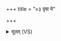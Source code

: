 +++
title = "०३ वृषा मे"

+++
<details><summary>मूलम् (VS)</summary>

वृषा॑ मे॒ रवो॒ नभ॑सा॒ न त॑न्य॒तुरु॒ग्रेण॑ ते॒ वच॑सा बाध॒ आदु॑ ते। अ॒हं तम॑स्य॒ नृभि॑रग्रभं॒ रसं॒ तम॑स इव॒ ज्योति॒रुदे॑तु॒ सूर्यः॑ ॥
</details>